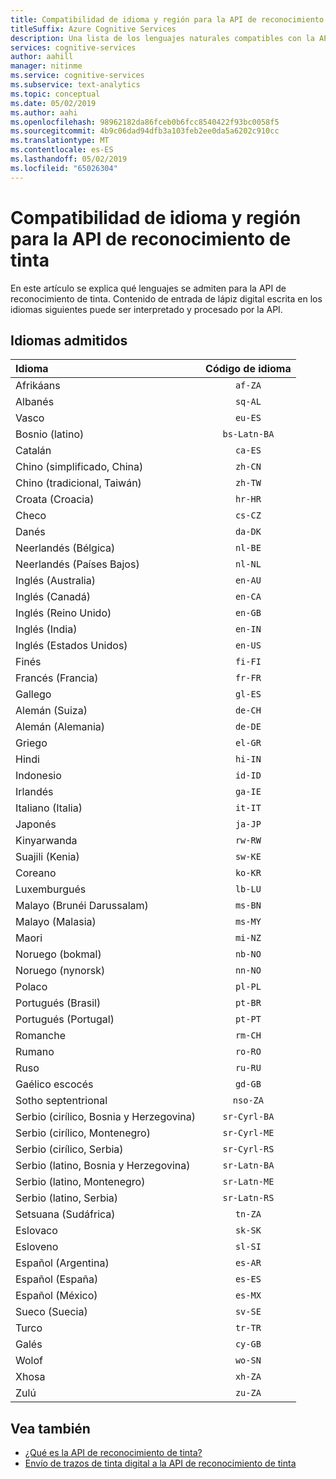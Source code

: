 ```yaml
---
title: Compatibilidad de idioma y región para la API de reconocimiento de tinta
titleSuffix: Azure Cognitive Services
description: Una lista de los lenguajes naturales compatibles con la API de reconocimiento de tinta.
services: cognitive-services
author: aahill
manager: nitinme
ms.service: cognitive-services
ms.subservice: text-analytics
ms.topic: conceptual
ms.date: 05/02/2019
ms.author: aahi
ms.openlocfilehash: 98962182da86fceb0b6fcc8540422f93bc0058f5
ms.sourcegitcommit: 4b9c06dad94dfb3a103feb2ee0da5a6202c910cc
ms.translationtype: MT
ms.contentlocale: es-ES
ms.lasthandoff: 05/02/2019
ms.locfileid: "65026304"
---
```

# <a name="language-and-region-support-for-the-ink-recognizer-api"></a>Compatibilidad de idioma y región para la API de reconocimiento de tinta

En este artículo se explica qué lenguajes se admiten para la API de reconocimiento de tinta. Contenido de entrada de lápiz digital escrita en los idiomas siguientes puede ser interpretado y procesado por la API.

## <a name="supported-languages"></a>Idiomas admitidos

| Idioma                                   | Código de idioma   |
|:-------------------------------------------|:---------------:|
| Afrikáans                                  |    `af-ZA`      |
| Albanés                                   |     `sq-AL`     |
| Vasco                                     |     `eu-ES`     |
| Bosnio (latino)                            | `bs-Latn-BA`    |
| Catalán                                    |     `ca-ES`     |
| Chino (simplificado, China)                |     `zh-CN`     |
| Chino (tradicional, Taiwán)              |     `zh-TW`     |
| Croata (Croacia)                         |     `hr-HR`     |
| Checo                                      |     `cs-CZ`     |
| Danés                                     |     `da-DK`     |
| Neerlandés (Bélgica)                            |     `nl-BE`     |
| Neerlandés (Países Bajos)                        |     `nl-NL`     |
| Inglés (Australia)                        |     `en-AU`     |
| Inglés (Canadá)                           |     `en-CA`     |
| Inglés (Reino Unido)                   |     `en-GB`     |
| Inglés (India)                            |     `en-IN`     |
| Inglés (Estados Unidos)                    |     `en-US`     |
| Finés                                    |     `fi-FI`     |
| Francés (Francia)                            |     `fr-FR`     |
| Gallego                                   |     `gl-ES`     |
| Alemán (Suiza)                      |     `de-CH`     |
| Alemán (Alemania)                           |     `de-DE`     |
| Griego                                      |     `el-GR`     |
| Hindi                                      |     `hi-IN`     |
| Indonesio                                 |     `id-ID`     |
| Irlandés                                      |     `ga-IE`     |
| Italiano (Italia)                            |     `it-IT`     |
| Japonés                                   |     `ja-JP`     |
| Kinyarwanda                                |     `rw-RW`     |
| Suajili (Kenia)                          |     `sw-KE`     |
| Coreano                                     |     `ko-KR`     |
| Luxemburgués                              |     `lb-LU`     |
| Malayo (Brunéi Darussalam)                  |     `ms-BN`     |
| Malayo (Malasia)                           |     `ms-MY`     |
| Maori                                      |     `mi-NZ`     |
| Noruego (bokmal)                         |     `nb-NO`     |
| Noruego (nynorsk)                        |     `nn-NO`     |
| Polaco                                     |     `pl-PL`     |
| Portugués (Brasil)                        |     `pt-BR`     |
| Portugués (Portugal)                      |     `pt-PT`     |
| Romanche                                    |     `rm-CH`     |
| Rumano                                   |     `ro-RO`     |
| Ruso                                    |     `ru-RU`     |
| Gaélico escocés                            |     `gd-GB`     |
| Sotho septentrional                           |    `nso-ZA`     |
| Serbio (cirílico, Bosnia y Herzegovina) |  `sr-Cyrl-BA`   |
| Serbio (cirílico, Montenegro)             |  `sr-Cyrl-ME`   |
| Serbio (cirílico, Serbia)                 |  `sr-Cyrl-RS`   |
| Serbio (latino, Bosnia y Herzegovina)    |  `sr-Latn-BA`   |
| Serbio (latino, Montenegro)                |  `sr-Latn-ME`   |
| Serbio (latino, Serbia)                    |  `sr-Latn-RS`   |
| Setsuana (Sudáfrica)                    |     `tn-ZA`     |
| Eslovaco                                     |     `sk-SK`     |
| Esloveno                                  |     `sl-SI`     |
| Español (Argentina)                        |     `es-AR`     |
| Español (España)                            |     `es-ES`     |
| Español (México)                           |     `es-MX`     |
| Sueco (Suecia)                           |     `sv-SE`     |
| Turco                                    |     `tr-TR`     |
| Galés                                      |     `cy-GB`     |
| Wolof                                      |     `wo-SN`     |
| Xhosa                                      |     `xh-ZA`     |
| Zulú                                       |     `zu-ZA`     |

## <a name="see-also"></a>Vea también

* [¿Qué es la API de reconocimiento de tinta?](overview.md)
* [Envío de trazos de tinta digital a la API de reconocimiento de tinta](concepts/send-ink-data.md)